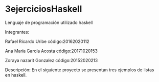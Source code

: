 # 3ejerciciosHaskell

Lenguaje de programación utilizado haskell 

Integrantes:

Rafael Ricardo Uribe código:20162020112

Ana María García Acosta código:20171020153

Zoraya nazarit Gonzalez código:20152020213

Descripción: En el siguiente proyecto se presentan tres ejemplos de listas en haskell.
